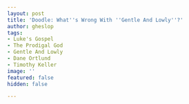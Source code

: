 ```yaml
---
layout: post
title: 'Doodle: What''s Wrong With ''Gentle And Lowly''?'
author: gheslop
tags:
- Luke's Gospel
- The Prodigal God
- Gentle And Lowly
- Dane Ortlund
- Timothy Keller
image: ''
featured: false
hidden: false

---
```

